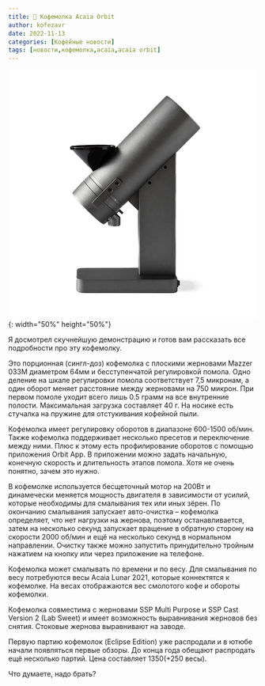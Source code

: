 ```yaml
---
title: 📰 Кофемолка Acaia Orbit
author: kofezavr
date: 2022-11-13
categories: [Кофейные новости]
tags: [новости,кофемолка,acaia,acaia orbit]
--- 
```

![](/assets/img/posts/22/11/acaia-orbit.jpg){: width="50%" height="50%"}

Я досмотрел скучнейшую демонстрацию и готов вам рассказать все подробности про эту кофемолку.

Это порционная (сингл-доз) кофемолка с плоскими жерновами Mazzer 033M диаметром 64мм и бесступенчатой регулировкой помола. Одно деление на шкале регулировки помола соответствует 7,5 микронам, а один оборот меняет расстояние между жерновами на 750 микрон. При первом помоле уходит всего лишь 0.5 грамм на все внутренние полости. Максимальная загрузка составляет 40 г. На носике есть стучалка на пружине для отстукивания кофейной пыли.

Кофемолка имеет регулировку оборотов в диапазоне 600-1500 об/мин. Также кофемолка поддерживает несколько пресетов и переключение между ними. Плюс к этому есть профилирование оборотов с помощью приложения Orbit App. В приложении можно задать начальную, конечную скорость и длительность этапов помола. Хотя не очень понятно, зачем это нужно.

<!--more-->

В кофемолке используется бесщеточный мотор на 200Вт и динамечески меняется мощность двигателя в зависимости от усилий, которые необходимы для смалывания тех или иных зёрен. По окончанию смалывания запускает авто-очистка – кофемолка определяет, что нет нагрузки на жернова, поэтому останавливается, затем на несколько секунд запускает вращение в обратную сторону на скорости 2000 об/мин и ещё на несколько секунд в нормальном направлении. Очистку также можно запустить принудительно тройным нажатием на кнопку или через приложение на телефоне.

Кофемолка может смалывать по времени и по весу. Для смалывания по весу потребуются весы Acaia Lunar 2021, которые коннектятся к кофемолке. На весах отображаются вес смолотого кофе и обороты кофемолки.

Кофемолка совместима с жерновами SSP Multi Purpose и SSP Cast Version 2 (Lab Sweet) и имеет возможность выравнивания жерновов без снятия. Стоковые жернова выравнивают на заводе.

Первую партию кофемолок (Eclipse Edition) уже распродали и в ютюбе начали появляться первые обзоры. До конца года обещают распродать ещё несколько партий. Цена составляет $1350 (+$250 весы).

Что думаете, надо брать?